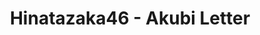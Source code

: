 ---
layout: videojs
title: Hinatazaka46 - Akubi Letter
category: mv
description: >
    Lyrics: Akimoto Yasushi

    Music & Arrangement: Kadono Shouwa

    Director: Yamaguchi Yono (maxilla)

    Choreographer: CRE8BOY
    
    Producer: Kohama Hajime (P.I.C.S.)
    
    Production: P.I.C.S. (P.I.C.S.)

    Translated by @sasori39883522
subtitles: 日向坂46あくびLetter.en.vtt
video_url: https://www.youtube.com/watch?v=KcpvHDt0bPc
thumbnail: https://i.ytimg.com/vi/KcpvHDt0bPc/maxresdefault.jpg
hinatrivia: https://x.com/hinatacampaign/status/1791334600549060710
lang: en
upload_date: 2025-01-12
lyrics: >+
    On the mahogany table, 
    rewriting the letter over and over again

    Tonight, as always, 
    my only ally is milk tea

    How long have I been 
    thinking about that person?

    Even the moon in the night sky 
    must have been watching me


    Closing my eyes, biting my lips, 
    searching endlessly

    For an exit hidden deep 
    within the fog of my heart


    Whenever I have sleepless nights, 
    I always wonder why I love you so much

    Your smile, your gestures, 
    your voice, and even your back

    Dozens, no, hundreds of times, 
    I’ve imagined the same things

    And so, until the night breaks

    Yawning, I write my love letter


    From the hem of the antique curtains
    spills the sunrise

    I wanted to confess, but I ran out of time

    Surely, I could never love anyone else

    Even the little birds nearby 
    chirp in agreement


    Lying on a bed without a single wrinkle

    With just the lingering warmth 
    of the wood stove, I feel happiness


    When sleep finally comes, I’ll 
    unknowingly dream of my wishes fulfilled—

    Strolling with arms linked, 
    down an avenue of trees on the weekend

    Sitting on a bench somewhere

    All the feelings I’ve kept hidden 
    until that day

    I'll gently reveal them in a love letter


    Anyone who falls in love loses sleep, 
    don’t they?

    How many more long winters must pass?


    Whenever I have sleepless nights, 
    I always wonder why I love you so much

    Your smile, your gestures, 
    your voice, and even your back

    Dozens, no, hundreds of times, 
    I’ve imagined the same things

    And so, until the night breaks

    Yawning, I write my love letter
---